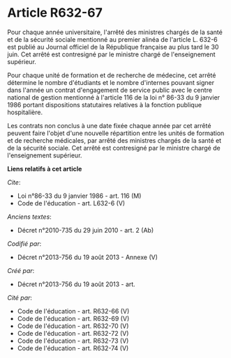 # Article R632-67

Pour chaque année universitaire, l'arrêté des ministres chargés de la santé et de la sécurité sociale mentionné au premier
alinéa de l'article L. 632-6 est publié au Journal officiel de la République française au plus tard le 30 juin. Cet arrêté
est contresigné par le ministre chargé de l'enseignement supérieur. 

Pour chaque unité de formation et de recherche de médecine, cet arrêté détermine le nombre d'étudiants et le nombre
d'internes pouvant signer dans l'année un contrat d'engagement de service public avec le centre national de gestion mentionné
à l'article 116 de la loi n° 86-33 du 9 janvier 1986 portant dispositions statutaires relatives à la fonction publique
hospitalière. 

Les contrats non conclus à une date fixée chaque année par cet arrêté peuvent faire l'objet d'une nouvelle répartition entre
les unités de formation et de recherche médicales, par arrêté des ministres chargés de la santé et de la sécurité sociale.
Cet arrêté est contresigné par le ministre chargé de l'enseignement supérieur.

**Liens relatifs à cet article**

_Cite_:

  - Loi n°86-33 du 9 janvier 1986 - art. 116 (M)
  - Code de l'éducation - art. L632-6 (V)

_Anciens textes_:

  - Décret n°2010-735 du 29 juin 2010 - art. 2 (Ab)

_Codifié par_:

  - Décret n°2013-756 du 19 août 2013 -  Annexe (V)

_Créé par_:

  - Décret n°2013-756 du 19 août 2013 - art.

_Cité par_:

  - Code de l'éducation - art. R632-66 (V)
  - Code de l'éducation - art. R632-69 (V)
  - Code de l'éducation - art. R632-70 (V)
  - Code de l'éducation - art. R632-72 (V)
  - Code de l'éducation - art. R632-73 (V)
  - Code de l'éducation - art. R632-74 (V)

